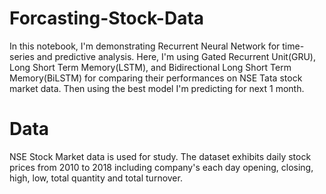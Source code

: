 # Forcasting-Stock-Data

In this notebook, I'm demonstrating Recurrent Neural Network for time-series and predictive analysis. Here, I'm using Gated Recurrent Unit(GRU), Long Short Term Memory(LSTM), and Bidirectional Long Short Term Memory(BiLSTM) for comparing their performances on NSE Tata stock market data. Then using the best model I'm predicting for next 1 month.
# Data
NSE Stock Market data is used for study. The dataset exhibits daily stock prices from 2010 to 2018 including company's each day opening, closing, high, low, total quantity and total turnover.

